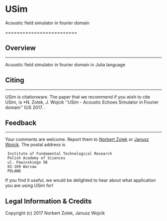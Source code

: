 # USim
Acoustic field simulator in fourier domain

=========================

## Overview
--------
Acoustic field simulator in fourier domain in Julia language

## Citing
------
USim is citationware. The paper that we recommend if you wish to cite USim, is *N. Zolek, J. Wojcik
''USim - Acoustic Echoes Simulator in Fourier domain'' IUS 2017.
.

## Feedback
--------
Your comments are welcome. Report them to
[Norbert Zolek](mailto:nzolek@ippt.pan.pl) or [Janusz Wojcik](mailto:jwojcik@ippt.pan.pl).
The postal address is

```
 Institute of Fundamental Technological Research
 Polish Academy of Sciences
 ul. Pawinskiego 5B
 02-109 Warsaw
 POLAND
```

If you find it useful, we would be delighted to hear about what application
you are using USim for!

Legal Information & Credits
---------------------------

Copyright (c) 2017 Norbert Zolek, Janusz Wojcik

